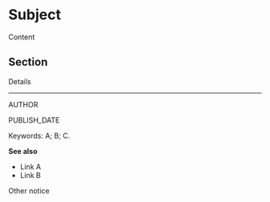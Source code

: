 # Subject

Content

## Section

Details

---

AUTHOR

PUBLISH_DATE

Keywords:
A; B; C.

**See also**

- Link A
- Link B

Other notice